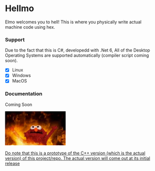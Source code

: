 # Hellmo
Elmo welcomes you to hell! 
This is where you physically write actual machine code using hex.

### Support
Due to the fact that this is C#, developedd with .Net 6, All of the Desktop Operating Systems are supported automatically (compiler script coming soon).
 - [x] Linux
 - [x] Windows
 - [x] MacOS

 ### Documentation
 Coming Soon
 
<img src="image.webp" alt="drawing" width="200"/>

<ins> Do note that this is a prototype of the C++ version (which is the actual version) of this project/repo. The actual version will come out at its initial release </ins>
